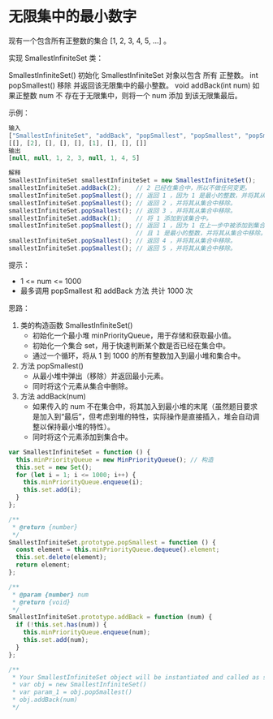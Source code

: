 # 无限集中的最小数字

现有一个包含所有正整数的集合 [1, 2, 3, 4, 5, ...] 。

实现 SmallestInfiniteSet 类：

SmallestInfiniteSet() 初始化 SmallestInfiniteSet 对象以包含 所有 正整数。
int popSmallest() 移除 并返回该无限集中的最小整数。
void addBack(int num) 如果正整数 num 不 存在于无限集中，则将一个 num 添加 到该无限集最后。

示例：

```js
输入
["SmallestInfiniteSet", "addBack", "popSmallest", "popSmallest", "popSmallest", "addBack", "popSmallest", "popSmallest", "popSmallest"]
[[], [2], [], [], [], [1], [], [], []]
输出
[null, null, 1, 2, 3, null, 1, 4, 5]

解释
SmallestInfiniteSet smallestInfiniteSet = new SmallestInfiniteSet();
smallestInfiniteSet.addBack(2);    // 2 已经在集合中，所以不做任何变更。
smallestInfiniteSet.popSmallest(); // 返回 1 ，因为 1 是最小的整数，并将其从集合中移除。
smallestInfiniteSet.popSmallest(); // 返回 2 ，并将其从集合中移除。
smallestInfiniteSet.popSmallest(); // 返回 3 ，并将其从集合中移除。
smallestInfiniteSet.addBack(1);    // 将 1 添加到该集合中。
smallestInfiniteSet.popSmallest(); // 返回 1 ，因为 1 在上一步中被添加到集合中，
                                   // 且 1 是最小的整数，并将其从集合中移除。
smallestInfiniteSet.popSmallest(); // 返回 4 ，并将其从集合中移除。
smallestInfiniteSet.popSmallest(); // 返回 5 ，并将其从集合中移除。
```

提示：

- 1 <= num <= 1000
- 最多调用 popSmallest 和 addBack 方法 共计 1000 次

思路：

1. 类的构造函数 SmallestInfiniteSet()
   - 初始化一个最小堆 minPriorityQueue，用于存储和获取最小值。
   - 初始化一个集合 set，用于快速判断某个数是否已经在集合中。
   - 通过一个循环，将从 1 到 1000 的所有整数加入到最小堆和集合中。
2. 方法 popSmallest()
   - 从最小堆中弹出（移除）并返回最小元素。
   - 同时将这个元素从集合中删除。
3. 方法 addBack(num)
   - 如果传入的 num 不在集合中，将其加入到最小堆的末尾（虽然题目要求是加入到“最后”，但考虑到堆的特性，实际操作是直接插入，堆会自动调整以保持最小堆的特性）。
   - 同时将这个元素添加到集合中。

```javascript
var SmallestInfiniteSet = function () {
  this.minPriorityQueue = new MinPriorityQueue(); // 构造
  this.set = new Set();
  for (let i = 1; i <= 1000; i++) {
    this.minPriorityQueue.enqueue(i);
    this.set.add(i);
  }
};

/**
 * @return {number}
 */
SmallestInfiniteSet.prototype.popSmallest = function () {
  const element = this.minPriorityQueue.dequeue().element;
  this.set.delete(element);
  return element;
};

/**
 * @param {number} num
 * @return {void}
 */
SmallestInfiniteSet.prototype.addBack = function (num) {
  if (!this.set.has(num)) {
    this.minPriorityQueue.enqueue(num);
    this.set.add(num);
  }
};

/**
 * Your SmallestInfiniteSet object will be instantiated and called as such:
 * var obj = new SmallestInfiniteSet()
 * var param_1 = obj.popSmallest()
 * obj.addBack(num)
 */
```
